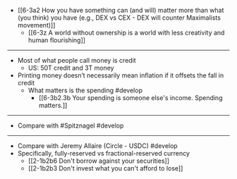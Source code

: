 - [[6-3a2 How you have something can (and will) matter more than what (you think) you have (e.g., DEX vs CEX - DEX will counter Maximalists movement)]]
  - [[6-3z A world without ownership is a world with less creativity and human flourishing]]
---
- Most of what people call money is credit
  - US: 50T credit and 3T money
- Printing money doesn’t necessarily mean inflation if it offsets the fall in credit
  - What matters is the spending #develop 
    - [[6-3b2.3b Your spending is someone else's income. Spending matters.]]
---
- Compare with #Spitznagel #develop
---
- Compare with Jeremy Allaire (Circle - USDC) #develop
- Specifically, fully-reserved vs fractional-reserved currency
  - [[2-1b2b6 Don't borrow against your securities]]
  - [[2-1b2b3 Don't invest what you can't afford to lose]]